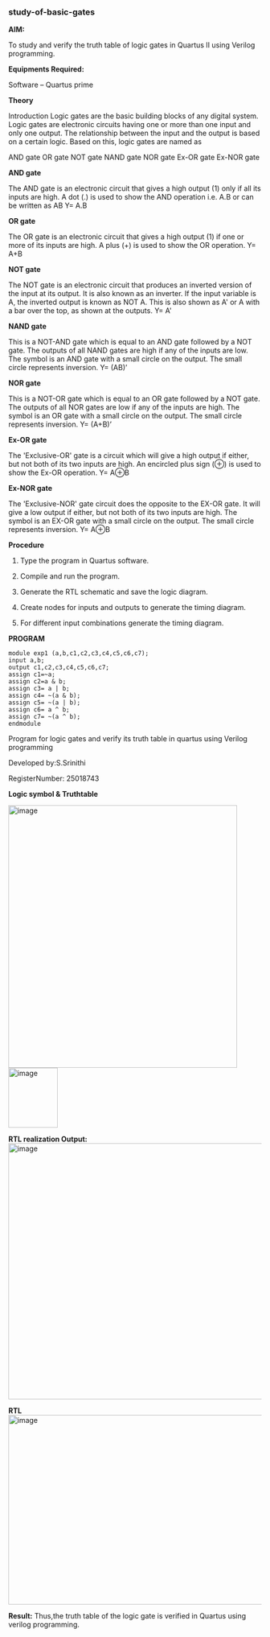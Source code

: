 ### study-of-basic-gates

**AIM:** 

To study and verify the truth table of logic gates in Quartus II using Verilog programming.

**Equipments Required:**

Software – Quartus prime 

**Theory**

Introduction Logic gates are the basic building blocks of any digital system. Logic gates are electronic circuits having one or more than one input and only one output. The relationship between the input and the output is based on a certain logic. Based on this, logic gates are named as

AND gate OR gate NOT gate NAND gate NOR gate Ex-OR gate Ex-NOR gate

**AND gate**

The AND gate is an electronic circuit that gives a high output (1) only if all its inputs are high. A dot (.) is used to show the AND operation i.e. A.B or can be written as AB
Y= A.B

**OR gate** 

The OR gate is an electronic circuit that gives a high output (1) if one or more of its inputs are high. A plus (+) is used to show the OR operation.
Y= A+B

**NOT gate**

The NOT gate is an electronic circuit that produces an inverted version of the input at its output. It is also known as an inverter. If the input variable is A, the inverted output is known as NOT A. This is also shown as A' or A with a bar over the top, as shown at the outputs.
Y= A'

**NAND gate**

This is a NOT-AND gate which is equal to an AND gate followed by a NOT gate. The outputs of all NAND gates are high if any of the inputs are low. The symbol is an AND gate with a small circle on the output. The small circle represents inversion.
Y= (AB)’

**NOR gate**

This is a NOT-OR gate which is equal to an OR gate followed by a NOT gate. The outputs of all NOR gates are low if any of the inputs are high. The symbol is an OR gate with a small circle on the output. The small circle represents inversion.
Y= (A+B)’

**Ex-OR gate**

The 'Exclusive-OR' gate is a circuit which will give a high output if either, but not both of its two inputs are high. An encircled plus sign (⊕) is used to show the Ex-OR operation.
Y= A⊕B

**Ex-NOR gate**

The 'Exclusive-NOR' gate circuit does the opposite to the EX-OR gate. It will give a low output if either, but not both of its two inputs are high. The symbol is an EX-OR gate with a small circle on the output. The small circle represents inversion.
Y= A⊕B

**Procedure** 
1.	Type the program in Quartus software.

2.	Compile and run the program.

3.	Generate the RTL schematic and save the logic diagram.

4.	Create nodes for inputs and outputs to generate the timing diagram.

5.	For different input combinations generate the timing diagram.


**PROGRAM**
```
module exp1 (a,b,c1,c2,c3,c4,c5,c6,c7);
input a,b;
output c1,c2,c3,c4,c5,c6,c7;
assign c1=~a;
assign c2=a & b;
assign c3= a | b;
assign c4= ~(a & b);
assign c5= ~(a | b);
assign c6= a ^ b;
assign c7= ~(a ^ b);
endmodule
``` 

Program for logic gates and verify its truth table in quartus using Verilog programming

 Developed by:S.Srinithi
 
 RegisterNumber: 25018743
 
**Logic symbol & Truthtable**

<img width="455" height="522" alt="image" src="https://github.com/user-attachments/assets/d362ed45-eb29-42ed-916f-0f32ecd136a5" />
<img width="98" height="119" alt="image" src="https://github.com/user-attachments/assets/62ec5e69-ab0f-40b3-9350-16cfa8a6c348" />

**RTL realization Output:** 
<img width="899" height="509" alt="image" src="https://github.com/user-attachments/assets/23a62e9b-6b5a-4de9-9bed-00f1e08ec8c9" />

**RTL**
<img width="1362" height="377" alt="image" src="https://github.com/user-attachments/assets/a834ff2d-c602-4e31-a5a7-c472e2ae22df" />

**Result:**
Thus,the truth table of the logic gate is verified in Quartus using verilog programming.

